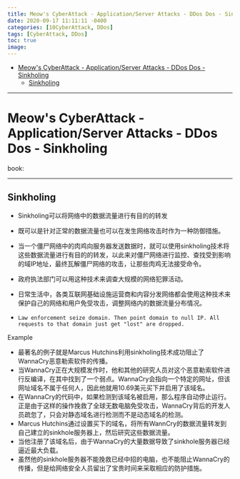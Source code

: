 ```yaml
---
title: Meow's CyberAttack - Application/Server Attacks - DDos Dos - Sinkholing
date: 2020-09-17 11:11:11 -0400
categories: [10CyberAttack, DDos]
tags: [CyberAttack, DDos]
toc: true
image:
---
```


- [Meow's CyberAttack - Application/Server Attacks - DDos Dos - Sinkholing](#meows-cyberattack---applicationserver-attacks---ddos-dos---sinkholing)
  - [Sinkholing](#sinkholing)

---

# Meow's CyberAttack - Application/Server Attacks - DDos Dos - Sinkholing

book:
<font color=LightSlateBlue></font>
<font color=OrangeRed></font>

---

## Sinkholing

- Sinkholing可以将网络中的数据流量进行有目的的转发

- 既可以是针对正常的数据流量也可以在发生网络攻击时作为一种防御措施。

- 当一个僵尸网络中的肉鸡向服务器发送数据时，就可以使用sinkholing技术将这些数据流量进行有目的的转发，以此来对僵尸网络进行监控、查找受到影响的域IP地址，最终瓦解僵尸网络的攻击，让那些肉鸡无法接受命令。

- 政府执法部门可以用这种技术来调查大规模的网络犯罪活动。

- 日常生活中，各类互联网基础设施运营商和内容分发网络都会使用这种技术来保护自己的网络和用户免受攻击，调整网络内的数据流量分布情况。

- `Law enforcement seize domain. Then point domain to null IP. All requests to that domain just get "lost" are dropped.`

Example
- 最著名的例子就是Marcus Hutchins利用sinkholing技术成功阻止了WannaCry恶意勒索软件的传播。
- 当WannaCry正在大规模发作时，他和其他的研究人员对这个恶意勒索软件进行反编译，在其中找到了一个弱点。WannaCry会指向一个特定的网址，但该网址域名不属于任何人，因此他就用10.69美元买下并启用了该域名。
- 在WannaCry的代码中，如果检测到该域名被启用，那么程序自动停止运行。正是由于这样的操作挽救了全球无数电脑免受攻击，WannaCry背后的开发人员疏忽了，只会对静态域名进行检测而不是动态域名的检测。
- Marcus Hutchins通过设置买下的域名，将所有WannCry的数据流量转发到自己建立的sinkhole服务器上，然后研究这些数据流量。
- 当他注册了该域名后，由于WannaCry的大量数据导致了sinkhole服务器已经逼近最大负载。
- 虽然他的sinkhole服务器不能挽救已经中招的电脑，也不能阻止WannaCry的传播，但是给网络安全人员留出了宝贵时间来采取相应的防护措施。
